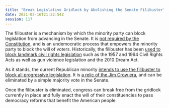 ```yaml
---
title: "Break Legislative Gridlock by Abolishing the Senate Filibuster"
date: 2021-05-16T21:22:54Z
session: 117
---
```

The filibuster is a mechanism by which the minority party can block legislation from advancing in the Senate. It is [not required by the Constitution](https://www.law.com/nationallawjournal/2021/03/31/the-filibuster-is-unconstitutional), and is an undemocratic process that empowers the minority party to block the will of voters. Historically, the filibuster has been [used to block landmark civil rights legislation](https://news.bloomberglaw.com/daily-labor-report/why-the-senate-should-abolish-the-filibuster) such as the 1957 and 1964 Civil Rights Acts as well as gun violence legislation and the 2010 Dream Act. 

As it stands, the current Republican minority [intends to use the filibuster to block all progressive legislation](https://www.washingtonpost.com/opinions/2021/03/18/why-republicans-want-to-keep-filibuster/). It is [a relic of the Jim Crow era](https://www.americanprogress.org/issues/democracy/reports/2019/12/05/478199/impact-filibuster-federal-policymaking/), and can be eliminated by a simple majority vote in the Senate. 

Once the filibuster is eliminated, congress can break free from the gridlock currently in place and fully enact the will of their constituencies to pass democracy reforms that benefit the American people.
